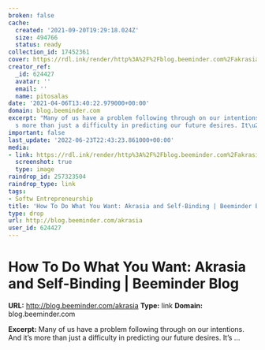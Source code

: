 ```yaml
---
broken: false
cache:
  created: '2021-09-20T19:29:18.024Z'
  size: 494766
  status: ready
collection_id: 17452361
cover: https://rdl.ink/render/http%3A%2F%2Fblog.beeminder.com%2Fakrasia
creator_ref:
  _id: 624427
  avatar: ''
  email: ''
  name: pitosalas
date: '2021-04-06T13:40:22.979000+00:00'
domain: blog.beeminder.com
excerpt: "Many of us have a problem following through on our intentions. And it\u2019\
  s more than just a difficulty in predicting our future desires. It\u2019s ..."
important: false
last_update: '2022-06-23T22:43:23.861000+00:00'
media:
- link: https://rdl.ink/render/http%3A%2F%2Fblog.beeminder.com%2Fakrasia
  screenshot: true
  type: image
raindrop_id: 257323504
raindrop_type: link
tags:
- Softw Entrepreneurship
title: 'How To Do What You Want: Akrasia and Self-Binding | Beeminder Blog'
type: drop
url: http://blog.beeminder.com/akrasia
user_id: 624427
---
```


# How To Do What You Want: Akrasia and Self-Binding | Beeminder Blog

**URL:** http://blog.beeminder.com/akrasia
**Type:** link
**Domain:** blog.beeminder.com

**Excerpt:** Many of us have a problem following through on our intentions. And it’s more than just a difficulty in predicting our future desires. It’s ...
